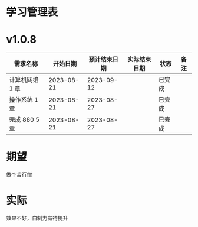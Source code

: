 # 学习管理表

# v1.0.8

| 需求名称        | 开始日期   | 预计结束日期 | 实际结束日期 | 状态   | 备注 |
| --------------- | ---------- | ------------ | ------------ | ------ | ---- |
| 计算机网络 1 章 | 2023-08-21 | 2023-09-12   |              | 已完成 |      |
| 操作系统 1 章   | 2023-08-21 | 2023-08-27   |              | 已完成 |      |
| 完成 880 5 章   | 2023-08-21 | 2023-08-27   |              | 已完成 |      |

# 期望

做个苦行僧

# 实际

效果不好，自制力有待提升


